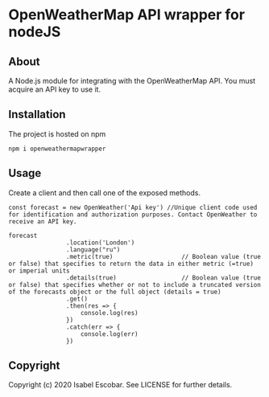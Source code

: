 # OpenWeatherMap API wrapper for nodeJS

## About
A Node.js module for integrating with the OpenWeatherMap API. You must acquire an API key to use it.
## Installation
The project is hosted on npm

`npm i openweathermapwrapper`

## Usage
Create a client and then call one of the exposed methods. 
```
const forecast = new OpenWeather('Api key') //Unique client code used for identification and authorization purposes. Contact OpenWeather to receive an API key.
  
forecast
				.location('London')		
				.language("ru")			
				.metric(true)					// Boolean value (true or false) that specifies to return the data in either metric (=true) or imperial units 
				.details(true)					// Boolean value (true or false) that specifies whether or not to include a truncated version of the forecasts object or the full object (details = true)
				.get()
				.then(res => {
					console.log(res)
				})
				.catch(err => {
					console.log(err)
				})
```


## Copyright

Copyright (c) 2020 Isabel Escobar. See LICENSE for further details.
